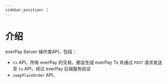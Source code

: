 ```yaml
---
sidebar_position: 1
---
```


# 介绍

everPay Server 操作类API，包括：
* `tx` API，所有 everPay 的交易，都会生成 everPay Tx 并通过 `POST` 请求发送至 `tx` API，经过 everPay 后端服务验证
* `swapPlaceOrder` API，